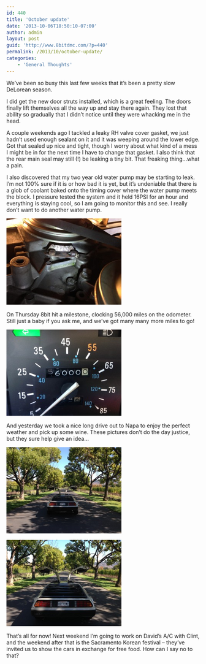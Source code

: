 ```yaml
---
id: 440
title: 'October update'
date: '2013-10-06T18:50:10-07:00'
author: admin
layout: post
guid: 'http://www.8bitdmc.com/?p=440'
permalink: /2013/10/october-update/
categories:
    - 'General Thoughts'
---
```


We’ve been so busy this last few weeks that it’s been a pretty slow DeLorean season.

I did get the new door struts installed, which is a great feeling. The doors finally lift themselves all the way up and stay there again. They lost that ability so gradually that I didn’t notice until they were whacking me in the head.

A couple weekends ago I tackled a leaky RH valve cover gasket, we just hadn’t used enough sealant on it and it was weeping around the lower edge. Got that sealed up nice and tight, though I worry about what kind of a mess I might be in for the next time I have to change that gasket. I also think that the rear main seal may still (!) be leaking a tiny bit. That freaking thing…what a pain.

I also discovered that my two year old water pump may be starting to leak. I’m not 100% sure if it is or how bad it is yet, but it’s undeniable that there is a glob of coolant baked onto the timing cover where the water pump meets the block. I pressure tested the system and it held 16PSI for an hour and everything is staying cool, so I am going to monitor this and see. I really don’t want to do another water pump.

[![waterpump](assets/images/2013/10/waterpump-300x225.jpg)](assets/images/2013/10/waterpump.jpg)

On Thursday 8bit hit a milestone, clocking 56,000 miles on the odometer. Still just a baby if you ask me, and we’ve got many many more miles to go!

[![2100at56k](assets/images/2013/10/2100at56k-300x225.jpg)](assets/images/2013/10/2100at56k.jpg)

And yesterday we took a nice long drive out to Napa to enjoy the perfect weather and pick up some wine. These pictures don’t do the day justice, but they sure help give an idea…

[![photo 1](assets/images/2013/10/photo-1-300x225.jpg)](assets/images/2013/10/photo-1.jpg)

[![photo 2](assets/images/2013/10/photo-2-300x225.jpg)](assets/images/2013/10/photo-2.jpg)

That’s all for now! Next weekend I’m going to work on David’s A/C with Clint, and the weekend after that is the Sacramento Korean festival – they’ve invited us to show the cars in exchange for free food. How can I say no to that?